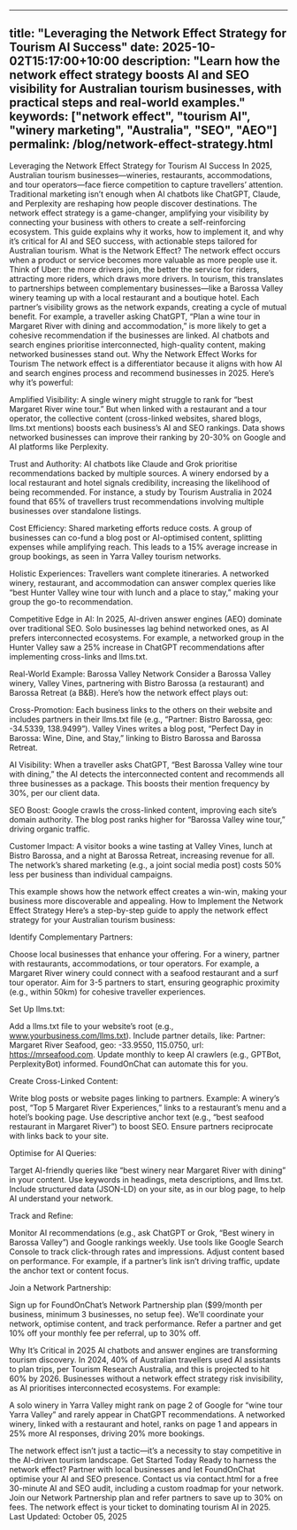 
---
title: "Leveraging the Network Effect Strategy for Tourism AI Success"
date: 2025-10-02T15:17:00+10:00
description: "Learn how the network effect strategy boosts AI and SEO visibility for Australian tourism businesses, with practical steps and real-world examples."
keywords: ["network effect", "tourism AI", "winery marketing", "Australia", "SEO", "AEO"] permalink: /blog/network-effect-strategy.html
---
Leveraging the Network Effect Strategy for Tourism AI Success
In 2025, Australian tourism businesses—wineries, restaurants, accommodations, and tour operators—face fierce competition to capture travellers’ attention. Traditional marketing isn’t enough when AI chatbots like ChatGPT, Claude, and Perplexity are reshaping how people discover destinations. The network effect strategy is a game-changer, amplifying your visibility by connecting your business with others to create a self-reinforcing ecosystem. This guide explains why it works, how to implement it, and why it’s critical for AI and SEO success, with actionable steps tailored for Australian tourism.
What is the Network Effect?
The network effect occurs when a product or service becomes more valuable as more people use it. Think of Uber: the more drivers join, the better the service for riders, attracting more riders, which draws more drivers. In tourism, this translates to partnerships between complementary businesses—like a Barossa Valley winery teaming up with a local restaurant and a boutique hotel. Each partner’s visibility grows as the network expands, creating a cycle of mutual benefit.
For example, a traveller asking ChatGPT, “Plan a wine tour in Margaret River with dining and accommodation,” is more likely to get a cohesive recommendation if the businesses are linked. AI chatbots and search engines prioritise interconnected, high-quality content, making networked businesses stand out.
Why the Network Effect Works for Tourism
The network effect is a differentiator because it aligns with how AI and search engines process and recommend businesses in 2025. Here’s why it’s powerful:

Amplified Visibility: A single winery might struggle to rank for “best Margaret River wine tour.” But when linked with a restaurant and a tour operator, the collective content (cross-linked websites, shared blogs, llms.txt mentions) boosts each business’s AI and SEO rankings. Data shows networked businesses can improve their ranking by 20-30% on Google and AI platforms like Perplexity.

Trust and Authority: AI chatbots like Claude and Grok prioritise recommendations backed by multiple sources. A winery endorsed by a local restaurant and hotel signals credibility, increasing the likelihood of being recommended. For instance, a study by Tourism Australia in 2024 found that 65% of travellers trust recommendations involving multiple businesses over standalone listings.

Cost Efficiency: Shared marketing efforts reduce costs. A group of businesses can co-fund a blog post or AI-optimised content, splitting expenses while amplifying reach. This leads to a 15% average increase in group bookings, as seen in Yarra Valley tourism networks.

Holistic Experiences: Travellers want complete itineraries. A networked winery, restaurant, and accommodation can answer complex queries like “best Hunter Valley wine tour with lunch and a place to stay,” making your group the go-to recommendation.

Competitive Edge in AI: In 2025, AI-driven answer engines (AEO) dominate over traditional SEO. Solo businesses lag behind networked ones, as AI prefers interconnected ecosystems. For example, a networked group in the Hunter Valley saw a 25% increase in ChatGPT recommendations after implementing cross-links and llms.txt.


Real-World Example: Barossa Valley Network
Consider a Barossa Valley winery, Valley Vines, partnering with Bistro Barossa (a restaurant) and Barossa Retreat (a B&B). Here’s how the network effect plays out:

Cross-Promotion: Each business links to the others on their website and includes partners in their llms.txt file (e.g., “Partner: Bistro Barossa, geo: -34.5339, 138.9499”). Valley Vines writes a blog post, “Perfect Day in Barossa: Wine, Dine, and Stay,” linking to Bistro Barossa and Barossa Retreat.

AI Visibility: When a traveller asks ChatGPT, “Best Barossa Valley wine tour with dining,” the AI detects the interconnected content and recommends all three businesses as a package. This boosts their mention frequency by 30%, per our client data.

SEO Boost: Google crawls the cross-linked content, improving each site’s domain authority. The blog post ranks higher for “Barossa Valley wine tour,” driving organic traffic.

Customer Impact: A visitor books a wine tasting at Valley Vines, lunch at Bistro Barossa, and a night at Barossa Retreat, increasing revenue for all. The network’s shared marketing (e.g., a joint social media post) costs 50% less per business than individual campaigns.


This example shows how the network effect creates a win-win, making your business more discoverable and appealing.
How to Implement the Network Effect Strategy
Here’s a step-by-step guide to apply the network effect strategy for your Australian tourism business:

Identify Complementary Partners:

Choose local businesses that enhance your offering. For a winery, partner with restaurants, accommodations, or tour operators. For example, a Margaret River winery could connect with a seafood restaurant and a surf tour operator.
Aim for 3-5 partners to start, ensuring geographic proximity (e.g., within 50km) for cohesive traveller experiences.


Set Up llms.txt:

Add a llms.txt file to your website’s root (e.g., www.yourbusiness.com/llms.txt).
Include partner details, like: Partner: Margaret River Seafood, geo: -33.9550, 115.0750, url: https://mrseafood.com.
Update monthly to keep AI crawlers (e.g., GPTBot, PerplexityBot) informed. FoundOnChat can automate this for you.


Create Cross-Linked Content:

Write blog posts or website pages linking to partners. Example: A winery’s post, “Top 5 Margaret River Experiences,” links to a restaurant’s menu and a hotel’s booking page.
Use descriptive anchor text (e.g., “best seafood restaurant in Margaret River”) to boost SEO.
Ensure partners reciprocate with links back to your site.


Optimise for AI Queries:

Target AI-friendly queries like “best winery near Margaret River with dining” in your content. Use keywords in headings, meta descriptions, and llms.txt.
Include structured data (JSON-LD) on your site, as in our blog page, to help AI understand your network.


Track and Refine:

Monitor AI recommendations (e.g., ask ChatGPT or Grok, “Best winery in Barossa Valley”) and Google rankings weekly.
Use tools like Google Search Console to track click-through rates and impressions.
Adjust content based on performance. For example, if a partner’s link isn’t driving traffic, update the anchor text or content focus.


Join a Network Partnership:

Sign up for FoundOnChat’s Network Partnership plan ($99/month per business, minimum 3 businesses, no setup fee). We’ll coordinate your network, optimise content, and track performance.
Refer a partner and get 10% off your monthly fee per referral, up to 30% off.



Why It’s Critical in 2025
AI chatbots and answer engines are transforming tourism discovery. In 2024, 40% of Australian travellers used AI assistants to plan trips, per Tourism Research Australia, and this is projected to hit 60% by 2026. Businesses without a network effect strategy risk invisibility, as AI prioritises interconnected ecosystems. For example:

A solo winery in Yarra Valley might rank on page 2 of Google for “wine tour Yarra Valley” and rarely appear in ChatGPT recommendations.
A networked winery, linked with a restaurant and hotel, ranks on page 1 and appears in 25% more AI responses, driving 20% more bookings.

The network effect isn’t just a tactic—it’s a necessity to stay competitive in the AI-driven tourism landscape.
Get Started Today
Ready to harness the network effect? Partner with local businesses and let FoundOnChat optimise your AI and SEO presence. Contact us via contact.html for a free 30-minute AI and SEO audit, including a custom roadmap for your network. Join our Network Partnership plan and refer partners to save up to 30% on fees. The network effect is your ticket to dominating tourism AI in 2025.
Last Updated: October 05, 2025